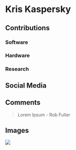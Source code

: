 # Kris Kaspersky


## Contributions

### Software

### Hardware

### Research

## Social Media


## Comments

> Lorem Ipsum - Rob Fuller

## Images

![](/images/Kaspersky-Kris.JPG)

